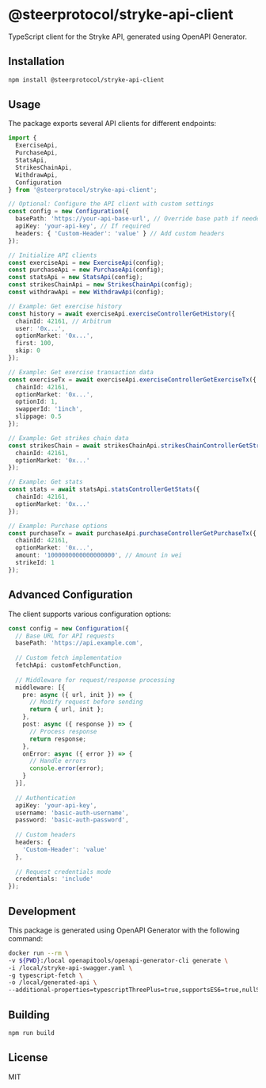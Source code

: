 # @steerprotocol/stryke-api-client

TypeScript client for the Stryke API, generated using OpenAPI Generator.

## Installation

```bash
npm install @steerprotocol/stryke-api-client
```

## Usage

The package exports several API clients for different endpoints:

```typescript
import { 
  ExerciseApi, 
  PurchaseApi, 
  StatsApi, 
  StrikesChainApi, 
  WithdrawApi,
  Configuration
} from '@steerprotocol/stryke-api-client';

// Optional: Configure the API client with custom settings
const config = new Configuration({
  basePath: 'https://your-api-base-url', // Override base path if needed
  apiKey: 'your-api-key', // If required
  headers: { 'Custom-Header': 'value' } // Add custom headers
});

// Initialize API clients
const exerciseApi = new ExerciseApi(config);
const purchaseApi = new PurchaseApi(config);
const statsApi = new StatsApi(config);
const strikesChainApi = new StrikesChainApi(config);
const withdrawApi = new WithdrawApi(config);

// Example: Get exercise history
const history = await exerciseApi.exerciseControllerGetHistory({
  chainId: 42161, // Arbitrum
  user: '0x...',
  optionMarket: '0x...',
  first: 100,
  skip: 0
});

// Example: Get exercise transaction data
const exerciseTx = await exerciseApi.exerciseControllerGetExerciseTx({
  chainId: 42161,
  optionMarket: '0x...',
  optionId: 1,
  swapperId: '1inch',
  slippage: 0.5
});

// Example: Get strikes chain data
const strikesChain = await strikesChainApi.strikesChainControllerGetStrikesChain({
  chainId: 42161,
  optionMarket: '0x...'
});

// Example: Get stats
const stats = await statsApi.statsControllerGetStats({
  chainId: 42161,
  optionMarket: '0x...'
});

// Example: Purchase options
const purchaseTx = await purchaseApi.purchaseControllerGetPurchaseTx({
  chainId: 42161,
  optionMarket: '0x...',
  amount: '1000000000000000000', // Amount in wei
  strikeId: 1
});
```

## Advanced Configuration

The client supports various configuration options:

```typescript
const config = new Configuration({
  // Base URL for API requests
  basePath: 'https://api.example.com',
  
  // Custom fetch implementation
  fetchApi: customFetchFunction,
  
  // Middleware for request/response processing
  middleware: [{
    pre: async ({ url, init }) => {
      // Modify request before sending
      return { url, init };
    },
    post: async ({ response }) => {
      // Process response
      return response;
    },
    onError: async ({ error }) => {
      // Handle errors
      console.error(error);
    }
  }],
  
  // Authentication
  apiKey: 'your-api-key',
  username: 'basic-auth-username',
  password: 'basic-auth-password',
  
  // Custom headers
  headers: {
    'Custom-Header': 'value'
  },
  
  // Request credentials mode
  credentials: 'include'
});
```

## Development

This package is generated using OpenAPI Generator with the following command:

```bash
docker run --rm \
-v ${PWD}:/local openapitools/openapi-generator-cli generate \
-i /local/stryke-api-swagger.yaml \
-g typescript-fetch \
-o /local/generated-api \
--additional-properties=typescriptThreePlus=true,supportsES6=true,nullSafeAdditionalProps=true
```

## Building

```bash
npm run build
```

## License

MIT 